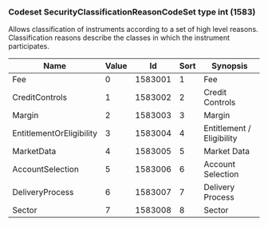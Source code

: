 ### Codeset SecurityClassificationReasonCodeSet type int (1583)

Allows classification of instruments according to a set of high level reasons. Classification reasons describe the classes in which the instrument participates.

| Name                     | Value | Id      | Sort | Synopsis                  |
|--------------------------|-------|---------|------|---------------------------|
| Fee                      | 0     | 1583001 | 1    | Fee                       |
| CreditControls           | 1     | 1583002 | 2    | Credit Controls           |
| Margin                   | 2     | 1583003 | 3    | Margin                    |
| EntitlementOrEligibility | 3     | 1583004 | 4    | Entitlement / Eligibility |
| MarketData               | 4     | 1583005 | 5    | Market Data               |
| AccountSelection         | 5     | 1583006 | 6    | Account Selection         |
| DeliveryProcess          | 6     | 1583007 | 7    | Delivery Process          |
| Sector                   | 7     | 1583008 | 8    | Sector                    |

